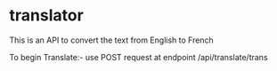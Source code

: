 # translator

  This is an API to convert the text from English to French 

  To begin Translate:- use POST request at endpoint /api/translate/trans
